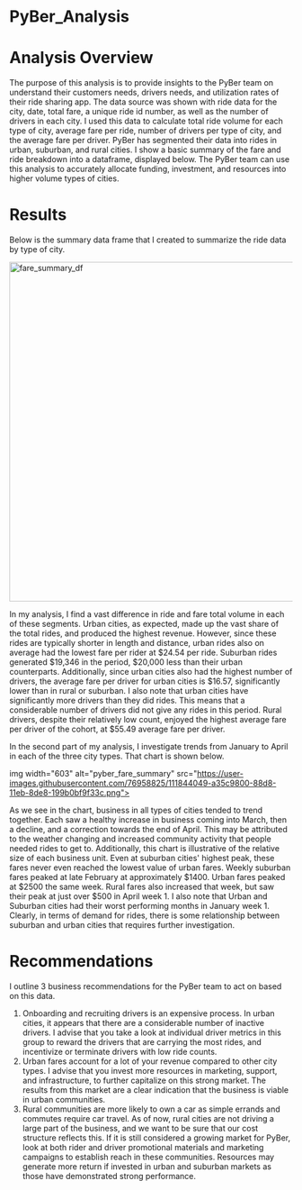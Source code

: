 # PyBer_Analysis
# Analysis Overview
The purpose of this analysis is to provide insights to the PyBer team on understand their customers needs, drivers needs, and utilization rates of their ride sharing app. The data source was shown with ride data for the city, date, total fare, a unique ride id number, as well as the number of drivers in each city. I used this data to calculate total ride volume for each type of city, average fare per ride, number of drivers per type of city, and the average fare per driver.  PyBer has segmented their data into rides in urban, suburban, and rural cities. I show a basic summary of the fare and ride breakdown into a dataframe, displayed below. The PyBer team can use this analysis to accurately allocate funding, investment, and resources into higher volume types of cities. 

# Results
Below is the summary data frame that I created to summarize the ride data by type of city.

<img width="603" alt="fare_summary_df" src="https://user-images.githubusercontent.com/76958825/111841844-f59bba00-88d4-11eb-87b2-07197224b0e3.png">

In my analysis, I find a vast difference in ride and fare total volume in each of these segments. Urban cities, as expected, made up the vast share of the total rides, and produced the highest revenue. However, since these rides are typically shorter in length and distance, urban rides also on average had the lowest fare per rider at $24.54 per ride. Suburban rides generated $19,346 in the period, $20,000 less than their urban counterparts. Additionally, since urban cities also had the highest number of drivers, the average fare per driver for urban cities is $16.57, significantly lower than in rural or suburban. I also note that urban cities have significantly more drivers than they did rides. This means that a considerable number of drivers did not give any rides in this period. Rural drivers, despite their relatively low count, enjoyed the highest average fare per driver of the cohort, at $55.49 average fare per driver. 

In the second part of my analysis, I investigate trends from January to April in each of the three city types. That chart is shown below.

img width="603" alt="pyber_fare_summary" src="https://user-images.githubusercontent.com/76958825/111844049-a35c9800-88d8-11eb-8de8-199b0bf9f33c.png">


As we see in the chart, business in all types of cities tended to trend together. Each saw a healthy increase in business coming into March, then a decline, and a correction towards the end of April. This may be attributed to the weather changing and increased community activity that people needed rides to get to. Additionally, this chart is illustrative of the relative size of each business unit. Even at suburban cities' highest peak, these fares never even reached the lowest value of urban fares. Weekly suburban fares peaked at late February at approximately $1400. Urban fares peaked at $2500 the same week. Rural fares also increased that week, but saw their peak at just over $500 in April week 1. I also note that Urban and Suburban cities had their worst performing months in January week 1. Clearly, in terms of demand for rides, there is some relationship between suburban and urban cities that requires further investigation.

# Recommendations
I outline 3 business recommendations for the PyBer team to act on based on this data. 
1. Onboarding and recruiting drivers is an expensive process. In urban cities, it appears that there are a considerable number of inactive drivers. I advise that you take a look at individual driver metrics in this group to reward the drivers that are carrying the most rides, and incentivize or terminate drivers with low ride counts. 
2. Urban fares account for a lot of your revenue compared to other city types. I advise that you invest more resources in marketing, support, and infrastructure, to further capitalize on this strong market. The results from this market are a clear indication that the business is viable in urban communities.
3. Rural communities are more likely to own a car as simple errands and commutes require car travel. As of now, rural cities are not driving a large part of the business, and we want to be sure that our cost structure reflects this. If it is still considered a growing market for PyBer, look at both rider and driver promotional materials and marketing campaigns to establish reach in these communities. Resources may generate more return if invested in urban and suburban markets as those have demonstrated strong performance. 
